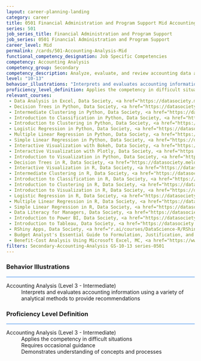 ```yaml
---
layout: career-planning-landing
category: career
title: 0501 Financial Administration and Program Support Mid Accounting Analysis
series: 501
job_series_title: Financial Administration and Program Support
job_series: 0501 Financial Administration and Program Support
career_level: Mid
permalink: /cards/501-Accounting-Analysis-Mid
functional_competency_designation: Job Specific Competencies
competency: Accounting Analysis
competency_group: Secondary
competency_description: Analyze, evaluate, and review accounting data and reports using business tools and applications, and performance metrics to provide recommendations.
level: "10-13"
behavior_illustrations: "Interprets and evaluates accounting information using a variety of analytical methods to provide recommendations"
proficiency_level_definition: Applies the competency in difficult situations ? Requires occasional guidance ? Demonstrates understanding of concepts and processes
relevant_courses: 
 - Data Analysis in Excel, Data Society, <a href="https://datasociety.meldr.ai/courses/DataSocietyExcel/DataAnalysisInExcel">https://datasociety.meldr.ai/courses/DataSocietyExcel/DataAnalysisInExcel</a>
 - Decision Trees in Python, Data Society, <a href="https://datasociety.meldr.ai/courses/DataScience/DecisionTrees">https://datasociety.meldr.ai/courses/DataScience/DecisionTrees</a>
 - Intermediate Clustering in Python, Data Society, <a href="https://datasociety.meldr.ai/courses/DataScience/IntermediateClustering">https://datasociety.meldr.ai/courses/DataScience/IntermediateClustering</a>
 - Introduction to Classification in Python, Data Society, <a href="https://datasociety.meldr.ai/courses/DataScience/IntroToClassification">https://datasociety.meldr.ai/courses/DataScience/IntroToClassification</a>
 - Introduction to Clustering in Python, Data Society, <a href="https://datasociety.meldr.ai/courses/DataScience/IntroToClustering">https://datasociety.meldr.ai/courses/DataScience/IntroToClustering</a>
 - Logistic Regression in Python, Data Society, <a href="https://datasociety.meldr.ai/courses/DataScience/LogisticRegression">https://datasociety.meldr.ai/courses/DataScience/LogisticRegression</a>
 - Multiple Linear Regression in Python, Data Society, <a href="https://datasociety.meldr.ai/courses/DataScience/MultipleRegression">https://datasociety.meldr.ai/courses/DataScience/MultipleRegression</a>
 - Simple Linear Regression in Python, Data Society, <a href="https://datasociety.meldr.ai/courses/DataScience/SimpleRegression">https://datasociety.meldr.ai/courses/DataScience/SimpleRegression</a>
 - Interactive Visualization with Bokeh, Data Society, <a href="https://datasociety.meldr.ai/courses/DataScience/InteractiveVisualizationWithBokeh">https://datasociety.meldr.ai/courses/DataScience/InteractiveVisualizationWithBokeh</a>
 - Interactive Visualization with Plotly, Data Society, <a href="https://datasociety.meldr.ai/courses/DataScience/InteractiveVisualizationWithPlotly">https://datasociety.meldr.ai/courses/DataScience/InteractiveVisualizationWithPlotly</a>
 - Introduction to Visualization in Python, Data Society, <a href="https://datasociety.meldr.ai/courses/DataScience/IntroToVisualizationInPython">https://datasociety.meldr.ai/courses/DataScience/IntroToVisualizationInPython</a>
 - Decision Trees in R, Data Society, <a href="https://datasociety.meldr.ai/courses/DataScience-R/DecisionTreesInR">https://datasociety.meldr.ai/courses/DataScience-R/DecisionTreesInR</a>
 - Interactive Visualization in R, Data Society, <a href="https://datasociety.meldr.ai/courses/DataScience-R/InteractiveVisualizationInR">https://datasociety.meldr.ai/courses/DataScience-R/InteractiveVisualizationInR</a>
 - Intermediate Clustering in R, Data Society, <a href="https://datasociety.meldr.ai/courses/DataScience-R/IntermediateClusteringInR">https://datasociety.meldr.ai/courses/DataScience-R/IntermediateClusteringInR</a>
 - Introduction to Classification in R, Data Society, <a href="https://datasociety.meldr.ai/courses/DataScience-R/IntroToClassificationInR">https://datasociety.meldr.ai/courses/DataScience-R/IntroToClassificationInR</a>
 - Introduction to Clustering in R, Data Society, <a href="https://datasociety.meldr.ai/courses/DataScience-R/IntroToClusteringInR">https://datasociety.meldr.ai/courses/DataScience-R/IntroToClusteringInR</a>
 - Introduction to Visualization in R, Data Society, <a href="https://datasociety.meldr.ai/courses/DataScience-R/IntroToVisualizationInR">https://datasociety.meldr.ai/courses/DataScience-R/IntroToVisualizationInR</a>
 - Logistic Regression in R, Data Society, <a href="https://datasociety.meldr.ai/courses/DataScience-R/LogisticRegressionInR">https://datasociety.meldr.ai/courses/DataScience-R/LogisticRegressionInR</a>
 - Multiple Linear Regression in R, Data Society, <a href="https://datasociety.meldr.ai/courses/DataScience-R/MultipleRegressionInR">https://datasociety.meldr.ai/courses/DataScience-R/MultipleRegressionInR</a>
 - Simple Linear Regression in R, Data Society, <a href="https://datasociety.meldr.ai/courses/DataScience-R/SimpleRegressionInR">https://datasociety.meldr.ai/courses/DataScience-R/SimpleRegressionInR</a>
 - Data Literacy for Managers, Data Society, <a href="https://datasociety.meldr.ai/courses/DataSocietyPowerBI/IntroductionToPowerBI">https://datasociety.meldr.ai/courses/DataSocietyPowerBI/IntroductionToPowerBI</a>
 - Introduction to Power BI, Data Society, <a href="https://datasociety.meldr.ai/courses/DataSocietyPowerBI/IntroductionToPowerBI">https://datasociety.meldr.ai/courses/DataSocietyPowerBI/IntroductionToPowerBI</a>
 - Introduction to Tableau, Data Society, <a href="https://datasociety.meldr.ai/courses/DataSocietyTableau/IntroductionToTableau">https://datasociety.meldr.ai/courses/DataSocietyTableau/IntroductionToTableau</a>
 - RShiny Apps, Data Society, <a href="r.ai/courses/DataScience-R/RShinyApps">r.ai/courses/DataScience-R/RShinyApps</a>
 - Budget Analyst's Essential Guide to Formulation, Justification, and Execution, MC, <a href="https://www.managementconcepts.com/course/id/5321?utm_source=CFOportal&utm_medium=listing&utm_campaign=CFOTTEP&utm_id=23FM">https://www.managementconcepts.com/course/id/5321?utm_source=CFOportal&utm_medium=listing&utm_campaign=CFOTTEP&utm_id=23FM</a>
 - Benefit-Cost Analysis Using Microsoft Excel, MC, <a href="https://www.managementconcepts.com/course/id/5405?utm_source=CFOportal&utm_medium=listing&utm_campaign=CFOTTEP&utm_id=23FM">https://www.managementconcepts.com/course/id/5405?utm_source=CFOportal&utm_medium=listing&utm_campaign=CFOTTEP&utm_id=23FM</a>
filters: Secondary-Accounting-Analysis GS-10-13 series-0501
---
```


<div class="desktop:grid-col-6 margin-y-3">
  <div class="border-top-2 bg-white padding-3 shadow-5 height-full members-hover border-1px button-border border-top-blue radius-lg card-text-color">
    <h3>Behavior Illustrations</h3>
    <hr style="background-color: #2680EB !important;"/>
    <dl class="text-base card-content-color"><dt>Accounting Analysis (Level 3 - Intermediate)</dt><dd>Interprets and evaluates accounting information using a variety of analytical methods to provide recommendations</dd></dl>
  </div>
</div>
<div class="desktop:grid-col-6 margin-y-3">
  <div class="border-top-2 bg-white padding-3 shadow-5 height-full members-hover border-1px button-border border-top-blue radius-lg card-text-color">
    <h3>Proficiency Level Definition</h3>
     <hr style="background-color: #2680EB !important;"/>
    <dl class="text-base card-content-color"><dt>Accounting Analysis (Level 3 - Intermediate)</dt><dd>Applies the competency in difficult situations </dd><dd> Requires occasional guidance </dd><dd> Demonstrates understanding of concepts and processes</dd></dl>
  </div>
</div>